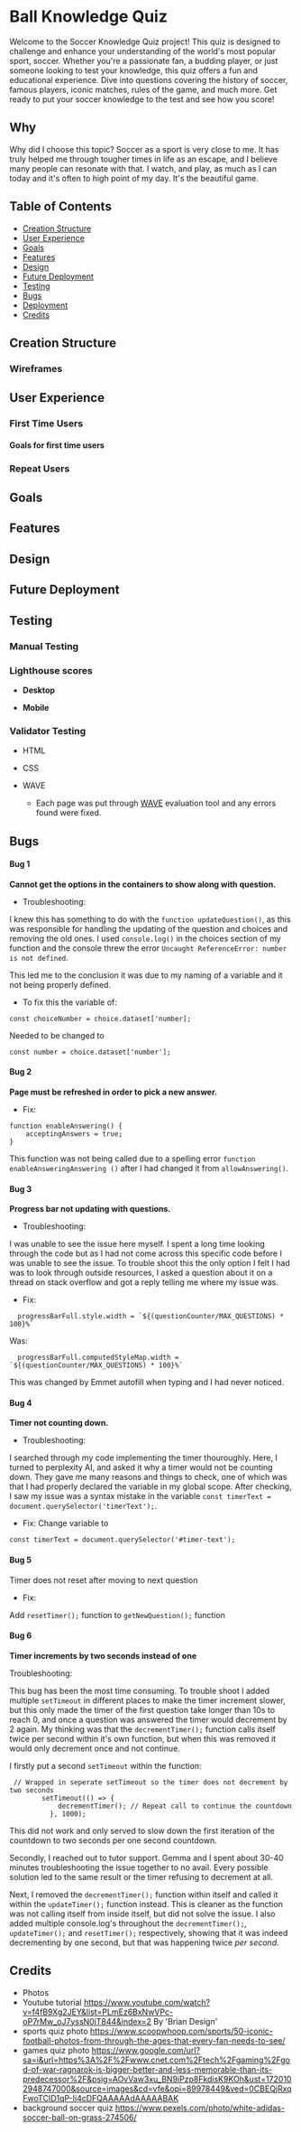 # Ball Knowledge Quiz

Welcome to the Soccer Knowledge Quiz project! This quiz is designed to challenge and enhance your understanding of the world's most popular sport, soccer. Whether you're a passionate fan, a budding player, or just someone looking to test your knowledge, this quiz offers a fun and educational experience. Dive into questions covering the history of soccer, famous players, iconic matches, rules of the game, and much more. Get ready to put your soccer knowledge to the test and see how you score!

## Why 

Why did I choose this topic? Soccer as a sport is very close to me. It has truly helped me through tougher times in life as an escape, and I believe many people can resonate with that. I watch, and play, as much as I can today and it's often to high point of my day. It's the beautiful game.

## Table of Contents

- [Creation Structure](#creation-structure)
- [User Experience](#user-experience)
- [Goals](#goals)
- [Features](#features)
- [Design](#design)
- [Future Deployment](#future-deployment)
- [Testing](#testing)
- [Bugs](#bugs)
- [Deployment](#deployment)
- [Credits](#credits)

## Creation Structure
### Wireframes

## User Experience

### First Time Users

#### Goals for first time users


### Repeat Users


## Goals

## Features


## Design






## Future Deployment

## Testing 

### Manual Testing


### Lighthouse scores
- **Desktop**


- **Mobile**


### Validator Testing 

- HTML
  
- CSS
  

- WAVE
  - Each page was put through [WAVE](https://wave.webaim.org/) evaluation tool and any errors found were fixed.

## Bugs
#### Bug 1 

**Cannot get the options in the containers to show along with question.**

- Troubleshooting:

I knew this has something to do with the ```function updateQuestion()```, as this was responsible for handling the updating of the question and choices and removing the old ones. I used  ```console.log()``` in the choices section of my function and the console threw the error ```Uncaught ReferenceError: number is not defined```.

This led me to the conclusion it was due to my naming of a variable and it not being properly defined.

- To fix this the variable of:

```
const choiceNumber = choice.dataset['number];
```

Needed to be changed to

```
const number = choice.dataset['number'];
```

#### Bug 2 

**Page must be refreshed in order to pick a new answer.**
- Fix:

``` 
function enableAnswering() {
    acceptingAnswers = true;
}
```
This function was not being called due to a spelling error ```function enableAnsweringAnswering ()``` after I had changed it from ```allowAnswering()```.

#### Bug 3

**Progress bar not updating with questions.**

- Troubleshooting:

I was unable to see the issue here myself. I spent a long time looking through the code but as I had not come across this specific code before I was unable to see the issue. To trouble shoot this the only option I felt I had was to look through outside resources, I asked a question about it on a thread on stack overflow and got a reply telling me where my issue was. 

- Fix:
```
  progressBarFull.style.width = `${(questionCounter/MAX_QUESTIONS) * 100}%`
  ```
Was:
  ```
    progressBarFull.computedStyleMap.width = `${(questionCounter/MAX_QUESTIONS) * 100}%`
  ```

This was changed by Emmet autofill when typing and I had never noticed. 

#### Bug 4 

**Timer not counting down.**

- Troubleshooting:

I searched through my code implementing the timer thouroughly. Here, I turned to perplexity AI, and asked it why a timer would not be counting down. They gave me many reasons and things to check, one of which was that I had properly declared the variable in my global scope. After checking, I saw my issue was a syntax mistake in the variable ```const timerText = document.querySelector('timerText');```.

- Fix: Change variable to
```
const timerText = document.querySelector('#timer-text');
```

#### Bug 5

Timer does not reset after moving to next question
- Fix: 

Add ```resetTimer();``` function to ```getNewQuestion();``` function

#### Bug 6

**Timer increments by two seconds instead of one**

Troubleshooting: 

This bug has been the most time consuming. To trouble shoot I added multiple ```setTimeout``` in different places to make the timer increment slower, but this only made the timer of the first question take longer than 10s to reach 0, and once a question was answered the timer would decrement by 2 again. My thinking was that the ```decrementTimer();``` function calls itself twice per second within it's own function, but when this was removed it would only decrement once and not continue. 

I firstly put a second ```setTimeout``` within the function: 
```
 // Wrapped in seperate setTimeout so the timer does not decrement by two seconds
        setTimeout(() => {
            decrementTimer(); // Repeat call to continue the countdown
          }, 1000);
```
This did not work and only served to slow down the first iteration of the countdown to two seconds per one second countdown.

Secondly, I reached out to tutor support. Gemma and I spent about 30-40 minutes troubleshooting the issue together to no avail. Every possible solution led to the same result or the timer refusing to decrement at all. 

Next, I removed the ```decrementTimer();``` function within itself and called it within the ```updateTimer();``` function instead. This is cleaner as the function was not calling itself from inside itself, but did not solve the issue. I also added multiple console.log's throughout the ```decrementTimer();```, ```updateTimer();``` and ```resetTimer();``` respectively, showing that it was indeed decrementing by one second, but that was happening twice *per second*.

## Credits
- Photos 
- Youtube tutorial https://www.youtube.com/watch?v=f4fB9Xg2JEY&list=PLmEz6BxNwVPc-oP7rMw_oJ7yssN0jT844&index=2 By 'Brian Design'
- sports quiz photo https://www.scoopwhoop.com/sports/50-iconic-football-photos-from-through-the-ages-that-every-fan-needs-to-see/
- games quiz photo https://www.google.com/url?sa=i&url=https%3A%2F%2Fwww.cnet.com%2Ftech%2Fgaming%2Fgod-of-war-ragnarok-is-bigger-better-and-less-memorable-than-its-predecessor%2F&psig=AOvVaw3xu_BN9iPzp8FkdisK9KOh&ust=1720102948747000&source=images&cd=vfe&opi=89978449&ved=0CBEQjRxqFwoTCID1qP-Ii4cDFQAAAAAdAAAAABAK
- background soccer quiz https://www.pexels.com/photo/white-adidas-soccer-ball-on-grass-274506/